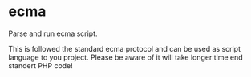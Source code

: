 # ecma
Parse and run ecma script. 

This is followed the standard ecma protocol and can be used as script language to you project.
Please be aware of it will take longer time end standert PHP code!
